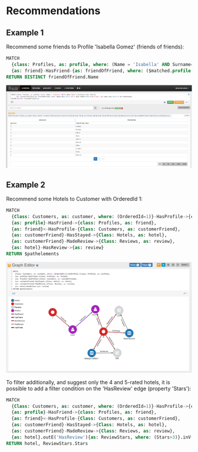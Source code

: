 
# Recommendations

## Example 1

Recommend some friends to Profile 'Isabella Gomez' (friends of friends):

```sql
MATCH 
  {class: Profiles, as: profile, where: (Name = 'Isabella' AND Surname='Gomez')}-HasFriend-{as: friend},
  {as: friend}-HasFriend-{as: friendOfFriend, where: ($matched.profile not in $currentMatch.both('HasFriend') and $matched.profile != $currentMatch)} 
RETURN DISTINCT friendOfFriend.Name
```

![](../../../images/demo-dbs/social-travel-agency/query_recommendation_1_browse.png)


## Example 2

Recommend some Hotels to Customer with OrderedId 1:

```sql
MATCH 
  {Class: Customers, as: customer, where: (OrderedId=1)}-HasProfile->{class: Profiles, as: profile},
  {as: profile}-HasFriend->{class: Profiles, as: friend},
  {as: friend}<-HasProfile-{Class: Customers, as: customerFriend},
  {as: customerFriend}-HasStayed->{Class: Hotels, as: hotel},
  {as: customerFriend}-MadeReview->{Class: Reviews, as: review},
  {as: hotel}-HasReview->{as: review}
RETURN $pathelements
```

![](../../../images/demo-dbs/social-travel-agency/query_recommendation_2_graph.png)

To filter additionally, and suggest only the 4 and 5-rated hotels, it is possible to add a filter condition on the 'HasReview' edge (property 'Stars'):

```sql
MATCH
  {Class: Customers, as: customer, where: (OrderedId=1)}-HasProfile->{class: Profiles, as: profile},
  {as: profile}-HasFriend->{class: Profiles, as: friend},
  {as: friend}<-HasProfile-{Class: Customers, as: customerFriend},
  {as: customerFriend}-HasStayed->{Class: Hotels, as: hotel},
  {as: customerFriend}-MadeReview->{Class: Reviews, as: review},
  {as: hotel}.outE('HasReview'){as: ReviewStars, where: (Stars>3)}.inV(){as: review}
RETURN hotel, ReviewStars.Stars  
```
